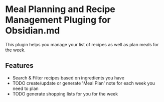 # Meal Planning and Recipe Management Pluging for Obsidian.md

This plugin helps you manage your list of recipes as well as plan meals for the week.

## Features

- Search & Filter recipes based on ingredients you have
- TODO create/update or generate 'Meal Plan' note for each week you need to plan
- TODO generate shopping lists for you for the week
